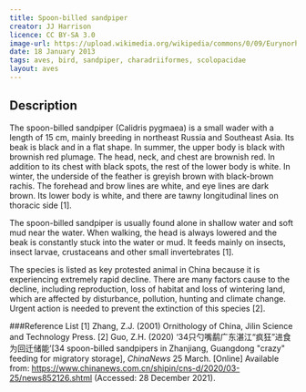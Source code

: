 ```yaml
---
title: Spoon-billed sandpiper
creator: JJ Harrison
licence: CC BY-SA 3.0
image-url: https://upload.wikimedia.org/wikipedia/commons/0/09/Eurynorhynchus_pygmeus_2_-_Pak_Thale.jpg  
date: 18 January 2013
tags: aves, bird, sandpiper, charadriiformes, scolopacidae
layout: aves
---
```

 ## Description

The spoon-billed sandpiper (Calidris pygmaea) is a small wader with a length of 15 cm, mainly breeding in northeast Russia and Southeast Asia. Its beak is black and in a flat shape. In summer, the upper body is black with brownish red plumage. The head, neck, and chest are brownish red. In addition to its chest with black spots, the rest of the lower body is white. In winter, the underside of the feather is greyish brown with black-brown rachis. The forehead and brow lines are white, and eye lines are dark brown. Its lower body is white, and there are tawny longitudinal lines on thoracic side [1].

The spoon-billed sandpiper is usually found alone in shallow water and soft mud near the water. When walking, the head is always lowered and the beak is constantly stuck into the water or mud. It feeds mainly on insects, insect larvae, crustaceans and other small invertebrates [1]. 

The species is listed as key protested animal in China because it is experiencing extremely rapid decline. There are many factors cause to the decline, including reproduction, loss of habitat and loss of wintering land, which are affected by disturbance, pollution, hunting and climate change. Urgent action is needed to prevent the extinction of this species [2].

###Reference List
[1] Zhang, Z.J. (2001) Ornithology of China, Jilin Science and Technology Press.
[2] Guo, Z.H. (2020) ‘34只勺嘴鹬广东湛江“疯狂”进食为回迁储能’[34 spoon-billed sandpipers in Zhanjiang, Guangdong "crazy" feeding for migratory storage], _ChinaNews_
25 March. [Online] Available from: https://www.chinanews.com.cn/shipin/cns-d/2020/03-25/news852126.shtml  (Accessed: 28 December 2021). 

